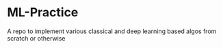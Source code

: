 # ML-Practice
A repo to implement various classical and deep learning based algos from scratch or otherwise
